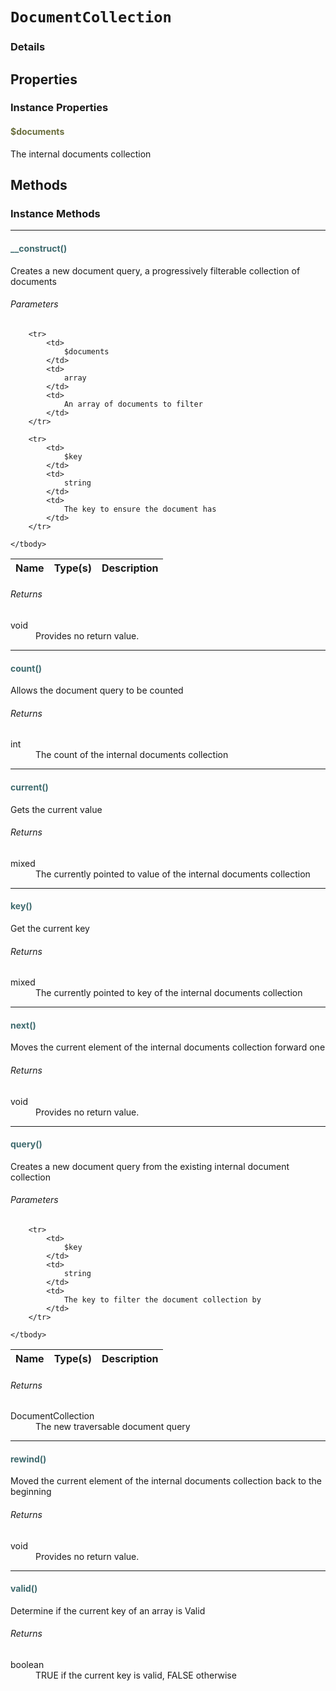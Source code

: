 # `DocumentCollection`



### Details




## Properties


### Instance Properties
#### <span style="color:#6a6e3d;">$documents</span>

The internal documents collection



## Methods


### Instance Methods
<hr />

#### <span style="color:#3e6a6e;">__construct()</span>

Creates a new document query, a progressively filterable collection of documents

###### Parameters

<table>
	<thead>
		<th>Name</th>
		<th>Type(s)</th>
		<th>Description</th>
	</thead>
	<tbody>
			
		<tr>
			<td>
				$documents
			</td>
			<td>
				array
			</td>
			<td>
				An array of documents to filter
			</td>
		</tr>
					
		<tr>
			<td>
				$key
			</td>
			<td>
				string
			</td>
			<td>
				The key to ensure the document has
			</td>
		</tr>
			
	</tbody>
</table>

###### Returns

<dl>
			<dt>
			void
		</dt>
		<dd>
			Provides no return value.
		</dd>
	</dl>

<hr />

#### <span style="color:#3e6a6e;">count()</span>

Allows the document query to be counted

###### Returns

<dl>
			<dt>
			int
		</dt>
		<dd>
			The count of the internal documents collection
		</dd>
	</dl>

<hr />

#### <span style="color:#3e6a6e;">current()</span>

Gets the current value

###### Returns

<dl>
			<dt>
			mixed
		</dt>
		<dd>
			The currently pointed to value of the internal documents collection
		</dd>
	</dl>

<hr />

#### <span style="color:#3e6a6e;">key()</span>

Get the current key

###### Returns

<dl>
			<dt>
			mixed
		</dt>
		<dd>
			The currently pointed to key of the internal documents collection
		</dd>
	</dl>

<hr />

#### <span style="color:#3e6a6e;">next()</span>

Moves the current element of the internal documents collection forward one

###### Returns

<dl>
			<dt>
			void
		</dt>
		<dd>
			Provides no return value.
		</dd>
	</dl>

<hr />

#### <span style="color:#3e6a6e;">query()</span>

Creates a new document query from the existing internal document collection

###### Parameters

<table>
	<thead>
		<th>Name</th>
		<th>Type(s)</th>
		<th>Description</th>
	</thead>
	<tbody>
			
		<tr>
			<td>
				$key
			</td>
			<td>
				string
			</td>
			<td>
				The key to filter the document collection by
			</td>
		</tr>
			
	</tbody>
</table>

###### Returns

<dl>
			<dt>
			DocumentCollection
		</dt>
		<dd>
			The new traversable document query
		</dd>
	</dl>

<hr />

#### <span style="color:#3e6a6e;">rewind()</span>

Moved the current element of the internal documents collection back to the beginning

###### Returns

<dl>
			<dt>
			void
		</dt>
		<dd>
			Provides no return value.
		</dd>
	</dl>

<hr />

#### <span style="color:#3e6a6e;">valid()</span>

Determine if the current key of an array is Valid

###### Returns

<dl>
			<dt>
			boolean
		</dt>
		<dd>
			TRUE if the current key is valid, FALSE otherwise
		</dd>
	</dl>



